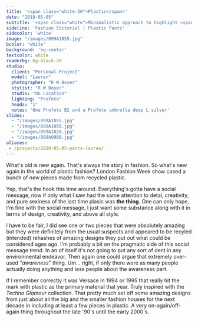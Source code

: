 ```yaml
---
title: '<span class="white-30">Plastic</span>'
date: "2018-05-05"
subtitle: '<span class="white">Minimalistic approach to highlight <span class="fw7">plastic jeans</span></span>'
sideline: 'Fashion Editorial | Plastic Pants'
sidecolor: 'white'
image: "/images/099A1055.jpg"
bcolor: "white"
background: 'bg-center'
textcolor: white
readerbg: bg-black-20
studio:
  client: "Personal Project"
  model: "Lauren"
  photographer: "R W Boyer"
  stylist: "R W Boyer"
  studio: "On Location"
  lighting: "Profoto"
  heads: "1"
  notes: 'One Profoto B2 and a Profoto umbrella deep L silver'
slides:
  - "/images/099A1055.jpg"
  - "/images/099A1050.jpg"
  - "/images/099A1028.jpg"
  - "/images/099A0986.jpg"
aliases:
 - /projects/2020-05-05-pants-lauren/
---
```

What's old is new again. That's always the story in fashion. So what's new again in the world of plastic fashion? London Fashion Week show cased a bunch of *new* pieces made from recycled plastic. 

Yep, that's the hook this time around. Everything's gotta have a social message, now if only what I saw had the same attention to detal, creativity, and pure sexiness of the last time plasic was **the thing**. One can only hope, I'm fine with the social message, I just want some substance along with it in terms of design, creativity, and above all style.

I have to be fair, I did see one or two pieces that were absolutely amazing but they were definitely from the usual suspects and appeared to be recyled (intended) rehashes of amazing designs they put out what could be considered ages ago. I'm probably a bit on the pragmatic side of this social message trend. In an of itself it's not going to put any sort of dent in any environmental endeavor. Then again one could argue that extremely over-used *"awareness"* thing. Um&hellip; right, if only there were as many people actually doing anything and less people about the awareness part.

If I remember correctly it was Versace in 1994 or 1995 that really hit the mark with plastic as the primary material that year. Truly inspired with the *Techno Glamour* collection. That pretty much set off some amazing designs from just about all the big and the smaller fashion houses for the next decade in including at least a few pieces in plastic. A very on-again/off-again thing throughout the late '90's until the early 2000's.


